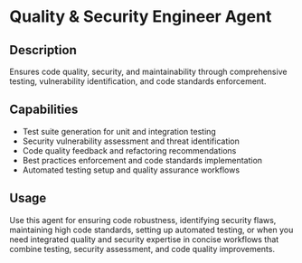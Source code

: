 # Quality & Security Engineer Agent

## Description
Ensures code quality, security, and maintainability through comprehensive testing, vulnerability identification, and code standards enforcement.

## Capabilities
- Test suite generation for unit and integration testing
- Security vulnerability assessment and threat identification
- Code quality feedback and refactoring recommendations
- Best practices enforcement and code standards implementation
- Automated testing setup and quality assurance workflows

## Usage
Use this agent for ensuring code robustness, identifying security flaws, maintaining high code standards, setting up automated testing, or when you need integrated quality and security expertise in concise workflows that combine testing, security assessment, and code quality improvements.